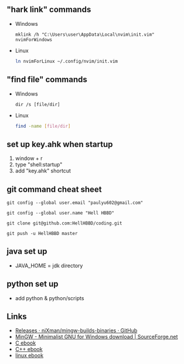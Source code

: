 ## "hark link" commands
- Windows
  ```batch
  mklink /h "C:\Users\user\AppData\Local\nvim\init.vim" nvimForWindows
  ```
- Linux
  ```bash
  ln nvimForLinux ~/.config/nvim/init.vim
  ```
## "find file" commands
- Windows
  ```batch
  dir /s [file/dir]
  ```
- Linux
  ```bash
  find -name [file/dir]
  ```
## set up key.ahk when startup
1. window + r
2. type "shell:startup"
3. add "key.ahk" shortcut
## git command cheat sheet
   ```batch
   git config --global user.email "paulyu602@gmail.com"
   ```
   ```batch
   git config --global user.name "Hell HBBD"
   ```
   ```batch
   git clone git@github.com:HellHBBD/coding.git
   ```
   ```batch
   git push -u HellHBBD master
   ```
## java set up
- JAVA_HOME = jdk directory
## python set up
- add python & python\/scripts
## Links
- [Releases · niXman/mingw-builds-binaries · GitHub](https://github.com/niXman/mingw-builds-binaries/releases)
- [MinGW - Minimalist GNU for Windows download | SourceForge.net](https://sourceforge.net/projects/mingw/)
- [C ebook](https://github.com/auspbro/ebook-c)
- [C++ ebook](https://github.com/auspbro/ebook-cpp)
- [linux ebook](https://github.com/auspbro/ebook-linux)
